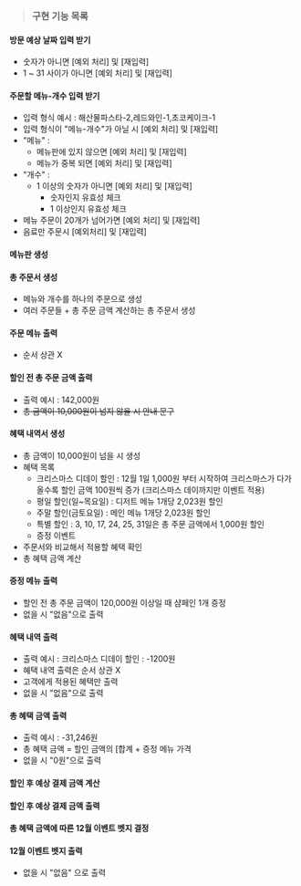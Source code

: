 > ### 구현 기능 목록
#### 방문 예상 날짜 입력 받기
- 숫자가 아니면 [예외 처리] 및 [재입력]
- 1 ~ 31 사이가 아니면 [예외 처리] 및 [재입력]

#### 주문할 메뉴-개수 입력 받기
- 입력 형식 예시 : 해산물파스타-2,레드와인-1,초코케이크-1
- 입력 형식이 "메뉴-개수"가 아닐 시 [예외 처리] 및 [재입력]
- "메뉴" : 
  - 메뉴판에 있지 않으면 [예외 처리] 및 [재입력]
  - 메뉴가 중복 되면 [예외 처리] 및 [재입력]
- "개수" :
  - 1 이상의 숫자가 아니면 [예외 처리] 및 [재입력]
    - 숫자인지 유효성 체크
    - 1 이상인지 유효성 체크
- 메뉴 주문이 20개가 넘어가면 [예외 처리] 및 [재입력]
- 음료만 주문시 [예외처리] 및 [재입력]

#### 메뉴판 생성

#### 총 주문서 생성
- 메뉴와 개수를 하나의 주문으로 생성
- 여러 주문들 + 총 주문 금액 계산하는 총 주문서 생성

#### 주문 메뉴 출력
-    순서 상관 X

#### 할인 전 총 주문 금액 출력
- 출력 예시 : 142,000원
- ~~총 금액이 10,000원이 넘지 않을 시 안내 문구~~ 

#### 혜택 내역서 생성
- 총 금액이 10,000원이 넘을 시 생성
- 혜택 목록
  - 크리스마스 디데이 할인 : 12월 1일 1,000원 부터 시작하여 크리스마스가 다가올수록 할인 금액 100원씩 증가 (크리스마스 데이까지만 이벤트 적용)
  - 평일 할인(일~목요일) : 디저트 메뉴 1개당 2,023원 할인
  - 주말 할인(금토요일) : 메인 메뉴 1개당 2,023원 할인
  - 특별 할인 : 3, 10, 17, 24, 25, 31일은 총 주문 금액에서 1,000원 할인
  - 증정 이벤트
- 주문서와 비교해서 적용할 혜택 확인
- 총 혜택 금액 계산

#### 증정 메뉴 출력
- 할인 전 총 주문 금액이 120,000원 이상일 때 샴페인 1개 증정
- 없을 시 "없음"으로 출력

#### 혜택 내역 출력
- 출력 예시 : 크리스마스 디데이 할인 : -1200원
- 혜택 내역 출력은 순서 상관 X
- 고객에게 적용된 혜택만 출력
- 없을 시 "없음"으로 출력

#### 총 혜택 금액 출력
- 출력 예시 : -31,246원
- 총 혜택 금액 = 할인 금액의 [합계 + 증정 메뉴 가격
- 없을 시 "0원"으로 출력

#### 할인 후 예상 결제 금액 계산

#### 할인 후 예상 결제 금액 출력

#### 총 혜택 금액에 따른 12월 이벤트 벳지 결정

#### 12월 이벤트 벳지 출력 
- 없을 시 "없음" 으로 출력